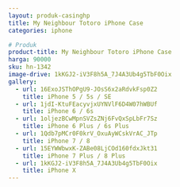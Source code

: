 ```yaml
---
layout: produk-casinghp
title: My Neighbour Totoro iPhone Case
categories: iphone

# Produk
product-title: My Neighbour Totoro iPhone Case
harga: 90000
sku: hn-1342
image-drive: 1kKGJ2-iV3F8h5A_7J4A3Ub4g5TbF0Oix
gallery:
  - url: 16ExoJSThOPgU9-JOsS6x2aRdvkFsp0Z2
    title: iPhone 5 / 5s / SE
  - url: 1jdI-KtuFEacyvjxUYNVlF6D4W07hWBUf
    title: iPhone 6 / 6s
  - url: 1oljezBCwMpnSVZsZNj6FvQxSpLbFr7Sz
    title: iPhone 6 Plus / 6s Plus
  - url: 1Qdb7pMCr0F0krV_OxuAyWCskVrAC_JTp
    title: iPhone 7 / 8
  - url: 15EYWWbwxK-ZABe08LjCOd160fdxJkt31
    title: iPhone 7 Plus / 8 Plus
  - url: 1kKGJ2-iV3F8h5A_7J4A3Ub4g5TbF0Oix
    title: iPhone X
---
```

